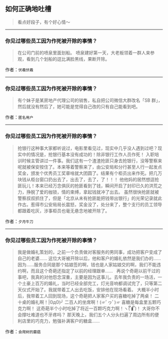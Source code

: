 ## 如何正确地吐槽

> 看点好段子，有个好心情～


 
---

### 你见过哪些员工因为作死被开除的事情？

> 在公司门前的喷泉里面划船。
> 喷泉建好第一天，大老板领着一群人来参观，看到几个划船的逗比满脸黑线，果断开除。


作者：`伏羲伏羲`

---

### 你见过哪些员工因为作死被开除的事情？

> 有个妹子是某房地产代理公司的销售，私自把公司微信大群改名「SB 群」，然后就没有然后了，她可能是觉得自己改的只有自己能看到吧。


作者：`匿名用户`

---

### 你见过哪些员工因为作死被开除的事情？

> 抢银行这种事大家都听说过，电影里看见过，现实中几乎没人遇到过吧？现实中的情况是，抢银行基本没有成功的！除非银行工作人员作死！
> 入职培训时候主管讲过一件事。我们这有一个渣渣抢匪只身去抢银行，没等警察来呢就被保安按住了。本来等着警察来了，由公安局和分行甚至人行一起发点奖金，颁发个优秀员工奖章啥就大团圆了。结果有个柜员出来作死。把几万块钱从柜台窗口扔出去了，出去了，去了，了！！！
> 他他妈的居然想逗抢匪玩儿！本来已经万念俱灰的抢匪看到了钱，瞬间开启了封印已久的洪荒之力，挣脱了爱的枷锁，情的束缚，拿起钱就冲了出去。
> 虽然很快抢匪就被警察叔叔抓住了，但是「北京从未有抢匪能把钱带出银行」的光荣记录就此作古。惹得市公安局局长震怒，奖金没了，处分来了，整个支行的员工领导都跟着吃灰，涉事柜员也毫无悬念地被开除了。


作者：`夕月牛刀`

---

### 你见过哪些员工因为作死被开除的事情？

> 我是做婚礼策划的，之前一个负责做对客服务的男同事，成功把客户变成了自己的老婆……
> 这位大哥被开除以后，他和客户的婚礼依然是我们办的……因为……服务合同是那个姑娘签的啊，钱也是人家姑娘交的啊，我们不能违约啊，而且这个奇葩还指定了以前的经理跟单……
>  
> 再说个奇葩以前干过的事吧，我真的对他怨念深重，主要是因为这事儿。去年我负责的一场活，一个土豪上百万的婚礼，当时已经全部完工，灯光音响都调试完了，只等第二天仪式开始了。我就带着工人出去吃饭，安排他在现场看着。
> 大概半小时后，我带着工人回到现场，这个奇葩把人家客户买的喜糖吃掉了两桌！
> 二十桌的婚礼啊！|ʘдʘ)╯
> 二百人的坐席啊！(☞ﾟヮﾟ)☞
> 喜糖是每盒里五颗巧克力啊！
> 这奇葩半个小时吃掉了将近一百颗巧克力啊！ヽ( ຶ▮ ຶ)！
> 大哥你不会撑吐难道也不牙疼吗？
> 那天晚上，我们五个人分头扫遍了周边所有的便利店里的巧克力，勉强补满客户的糖盒……


作者：`会爬树的蘑菇`